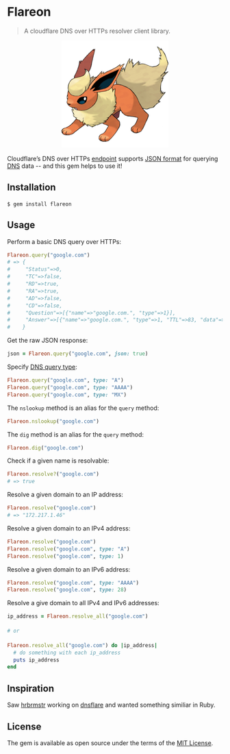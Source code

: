 # Flareon
> A cloudflare DNS over HTTPs resolver client library.

<p align="center">
  <img alt="Pokemon, gott'a catch 'em all!" src="flareon.png"/>
<p>

Cloudflare’s DNS over HTTPs [endpoint](https://cloudflare-dns.com/dns-query) supports [JSON format](https://developers.cloudflare.com/1.1.1.1/dns-over-https/json-format/) for querying [DNS](https://en.wikipedia.org/wiki/Domain_Name_System) data -- and this gem helps to use it!

## Installation

    $ gem install flareon

## Usage

Perform a basic DNS query over HTTPs:
```ruby
Flareon.query("google.com")
# => {
#     "Status"=>0,
#     "TC"=>false,
#     "RD"=>true,
#     "RA"=>true,
#     "AD"=>false,
#     "CD"=>false,
#     "Question"=>[{"name"=>"google.com.", "type"=>1}],
#     "Answer"=>[{"name"=>"google.com.", "type"=>1, "TTL"=>83, "data"=>"172.217.1.46"}]
#    }
```

Get the raw JSON response:
```ruby
json = Flareon.query("google.com", json: true)
```

Specify [DNS query type](https://en.wikipedia.org/wiki/List_of_DNS_record_types):
```ruby
Flareon.query("google.com", type: "A")
Flareon.query("google.com", type: "AAAA")
Flareon.query("google.com", type: "MX")
```

The `nslookup` method is an alias for the `query` method:
```ruby
Flareon.nslookup("google.com")
```

The `dig` method is an alias for the `query` method:
```ruby
Flareon.dig("google.com")
```

Check if a given name is resolvable:
```ruby
Flareon.resolve?("google.com")
# => true
```

Resolve a given domain to an IP address:
```ruby
Flareon.resolve("google.com")
# => "172.217.1.46"
```

Resolve a given domain to an IPv4 address:
```ruby
Flareon.resolve("google.com")
Flareon.resolve("google.com", type: "A")
Flareon.resolve("google.com", type: 1)
```

Resolve a given domain to an IPv6 address:
```ruby
Flareon.resolve("google.com", type: "AAAA")
Flareon.resolve("google.com", type: 28)
```

Resolve a give domain to all IPv4 and IPv6 addresses:
```ruby
ip_address = Flareon.resolve_all("google.com")

# or

Flareon.resolve_all("google.com") do |ip_address|
  # do something with each ip_address
  puts ip_address
end
```

## Inspiration

Saw [hrbrmstr](https://github.com/hrbrmstr) working on [dnsflare](https://github.com/hrbrmstr/dnsflare) and wanted something similiar in Ruby.

## License

The gem is available as open source under the terms of the [MIT License](https://opensource.org/licenses/MIT).
